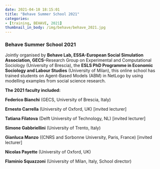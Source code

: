 ```yaml
---
date: 2021-04-10 18:15:01
title: "Behave Summer School 2021"
categories:
- [training, BEHAVE, 2021]
thumbnail_in_body: /img/behave/behave_2021.jpg
---
```


<h3 class="_excerpt_ignore">Behave Summer School 2021</h3>

Jointly organised by **Behave Lab, ESSA-European Social Simulation Association, GECS**–Research Group on Experimental and Computational Sociology (University of Brescia), the **ESLS PhD Programme in Economic Sociology and Labour Studies** (University of Milan), this online school has trained students on Agent-Based Models (ABM) in NetLogo by using modelling examples from social science research.

**The 2021 faculty included:**

**Federico Bianchi** (GECS, University of Brescia, Italy)

**Ernesto Carrella** (University of Oxford, UK) [invited lecturer]

**Tatiana Filatova** (Delft University of Technology, NL) [invited lecturer]

**Simone Gabbriellini** (University of Trento, Italy)

**Gianluca Manzo** ((CNRS and Sorbonne University, Paris, France) [invited lecturer]

**Nicolas Payette** (University of Oxford, UK)

**Flaminio Squazzoni** (University of Milan, Italy, School director)
